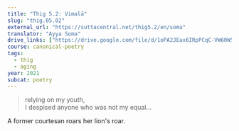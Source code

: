 ```yaml
---
title: "Thig 5.2: Vimalā"
slug: "thig.05.02"
external_url: "https://suttacentral.net/thig5.2/en/soma"
translator: "Ayya Soma"
drive_links: ["https://drive.google.com/file/d/1oPA2JEax6IRpPCqC-VW60W5DfJ-2Mx50/view?usp=drivesdk"]
course: canonical-poetry
tags:
  - thig
  - aging
year: 2021
subcat: poetry
---
```


> relying on my youth,  
I despised anyone who was not my equal...

A former courtesan roars her lion's roar.
